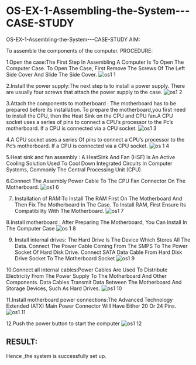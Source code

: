 # OS-EX-1-Assembling-the-System---CASE-STUDY

OS-EX-1-Assembling-the-System---CASE-STUDY
AIM:

To assemble the components of the computer.
PROCEDURE:

1.Open the case:The First Step In Assembling A Computer Is To Open The Computer Case. To Open The Case, First Remove The Screws Of The Left Side Cover And Slide The Side Cover.
![os1 1](https://github.com/Rama-Lekshmi/OS-EX-1-Assembling-the-System---CASE-STUDY/assets/118541549/99600358-7a0d-4d4e-b5db-f4d5c0514d6a)

2.Install the power supply:The next step is to install a power supply. There are usually four screws that attach the power supply to the case.
![os1 2](https://github.com/Rama-Lekshmi/OS-EX-1-Assembling-the-System---CASE-STUDY/assets/118541549/c887aca7-fb5f-4030-beb6-0f32610ed22e)


3.Attach the components to motherboard : The motherboard has to be prepared before its installation. To prepare the motherboard,you first need to install the CPU, then the Heat Sink on the CPU and CPU fan.A CPU socket uses a series of pins to connect a CPU’s processor to the Pc’s motherboard. If a CPU is connected via a CPU socket.
![os1 3](https://github.com/Rama-Lekshmi/OS-EX-1-Assembling-the-System---CASE-STUDY/assets/118541549/ae0f41d9-b398-4396-9929-ccfbaa3b6ce3)



4.A CPU socket uses a series Of pins to connect a CPU’s processor to the Pc’s motherboard. If a CPU is connected via a CPU socket.
![os 1 4](https://github.com/Rama-Lekshmi/OS-EX-1-Assembling-the-System---CASE-STUDY/assets/118541549/fbf1a7d8-c16f-4c1e-b7d7-f7b2f3c23feb)


5.Heat sink and fan assembly : A HeatSink And Fan (HSF) Is An Active Cooling Solution Used To Cool Down Integrated Circuits In Computer Systems, Commonly The Central Processing Unit (CPU)


6.Connect The Assembly Power Cable To The CPU Fan Connector On The Motherboard.
![os1 6](https://github.com/Rama-Lekshmi/OS-EX-1-Assembling-the-System---CASE-STUDY/assets/118541549/25f1335a-963e-472b-a3ba-31f2cea145e8)



7. Installation of RAM:To Install The RAM First On The Motherboard And Then Fix
The Motherboard In The Case. To Install RAM, First Ensure Its Compatibility With
The Motherboard.
![os1 7](https://github.com/Rama-Lekshmi/OS-EX-1-Assembling-the-System---CASE-STUDY/assets/118541549/f0dd487d-0203-4c42-b85a-9977bdcc8420)


8.Install motherboard : After Preparing The Motherboard, You Can Install In The Computer Case
![os 1 8](https://github.com/Rama-Lekshmi/OS-EX-1-Assembling-the-System---CASE-STUDY/assets/118541549/c1ab9f42-a3c0-430c-80f8-56796ae09008)

9. Install internal drives: The Hard Drive Is The Device Which Stores All The Data.
Connect The Power Cable Coming From The SMPS To The Power Socket Of Hard
Disk Drive. Connect SATA Data Cable From Hard Disk Drive Socket To The
Motherboard Socket
![os1 9](https://github.com/Rama-Lekshmi/OS-EX-1-Assembling-the-System---CASE-STUDY/assets/118541549/f26c713e-9b86-4bf9-b9d5-4f2387559e0f)


10.Connect all internal cables:Power Cables Are Used To Distribute Electricity From The Power Supply To The Motherboard And Other Components. Data Cables Transmit Data Between The Motherboard And Storage Devices, Such As Hard Drives.
![os1 10](https://github.com/Rama-Lekshmi/OS-EX-1-Assembling-the-System---CASE-STUDY/assets/118541549/ef54d1d4-73a0-447e-940c-a83724ce987f)



11.Install motherboard power connections:The Advanced Technology Extended (ATX) Main Power Connector Will Have Either 20 Or 24 Pins.
![os1 11](https://github.com/Rama-Lekshmi/OS-EX-1-Assembling-the-System---CASE-STUDY/assets/118541549/7a73c0e4-f075-487a-bf79-22541e49d1ea)


12.Push the power button to start the computer
![os1 12](https://github.com/Rama-Lekshmi/OS-EX-1-Assembling-the-System---CASE-STUDY/assets/118541549/e3be208a-0a92-4c88-9c16-942177ad03b8)


## RESULT:
Hence ,the system is successfully set up.
